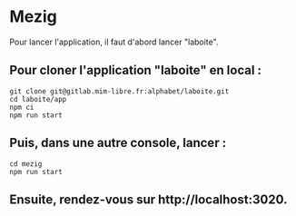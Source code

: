 # Mezig

Pour lancer l'application, il faut d'abord lancer "laboite".

## Pour cloner l'application "laboite" en local :

```
git clone git@gitlab.mim-libre.fr:alphabet/laboite.git
cd laboite/app
npm ci
npm run start
```

## Puis, dans une autre console, lancer :

```
cd mezig
npm run start
```

## Ensuite, rendez-vous sur http://localhost:3020.
